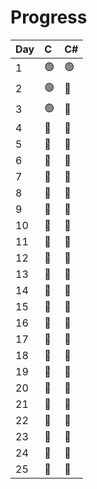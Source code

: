 # Progress

| Day | C | C# |
|:-|:-|:-|
| 1 | :green_circle: | :green_circle: |
| 2 | :green_circle: | :red_circle: |
| 3 | :green_circle: | :red_circle: |
| 4 | :red_circle: | :red_circle: |
| 5 | :red_circle: | :red_circle: |
| 6 | :red_circle: | :red_circle: |
| 7 | :red_circle: | :red_circle: |
| 8 | :red_circle: | :red_circle: |
| 9 | :red_circle: | :red_circle: |
| 10 | :red_circle: | :red_circle: |
| 11 | :red_circle: | :red_circle: |
| 12 | :red_circle: | :red_circle: |
| 13 | :red_circle: | :red_circle: |
| 14 | :red_circle: | :red_circle: |
| 15 | :red_circle: | :red_circle: |
| 16 | :red_circle: | :red_circle: |
| 17 | :red_circle: | :red_circle: |
| 18 | :red_circle: | :red_circle: |
| 19 | :red_circle: | :red_circle: |
| 20 | :red_circle: | :red_circle: |
| 21 | :red_circle: | :red_circle: |
| 22 | :red_circle: | :red_circle: |
| 23 | :red_circle: | :red_circle: |
| 24 | :red_circle: | :red_circle: |
| 25 | :red_circle: | :red_circle: |

